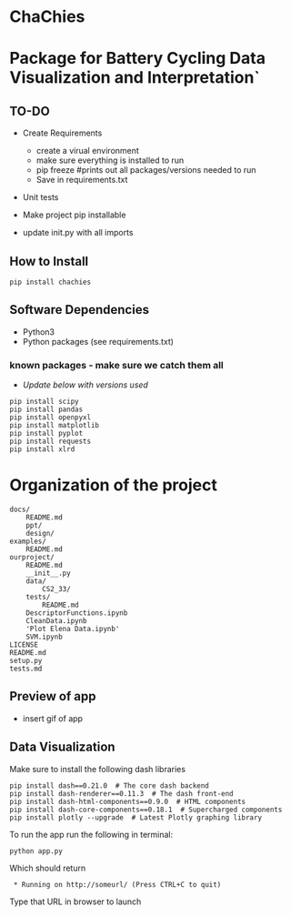 # ChaChies 
# Package for Battery Cycling Data Visualization and Interpretation`
## TO-DO
- Create Requirements 
	- create a virual environment 
	- make sure everything is installed to run
	- pip freeze #prints out all packages/versions needed to run 
	- Save in requirements.txt  

- Unit tests
- Make project pip installable 
- update init.py with all imports

## How to Install 
```
pip install chachies  
```
## Software Dependencies 
- Python3 
- Python packages (see requirements.txt)
### known packages  - make sure we catch them all 
- *Update below with versions used*
```
pip install scipy
pip install pandas
pip install openpyxl
pip install matplotlib
pip install pyplot
pip install requests
pip install xlrd
```

# Organization of the project
```
docs/
    README.md
    ppt/    
    design/
examples/
    README.md
ourproject/
    README.md
    __init__.py
    data/    
        CS2_33/ 
    tests/
        README.md	
    DescriptorFunctions.ipynb
    CleanData.ipynb
    'Plot Elena Data.ipynb'
    SVM.ipynb
LICENSE
README.md
setup.py
tests.md
```

## Preview of app 
- insert gif of app

## Data Visualization 
Make sure to install the following dash libraries
```
pip install dash==0.21.0  # The core dash backend
pip install dash-renderer==0.11.3  # The dash front-end
pip install dash-html-components==0.9.0  # HTML components
pip install dash-core-components==0.18.1  # Supercharged components
pip install plotly --upgrade  # Latest Plotly graphing library
```

To run the app run the following in terminal:
```
python app.py
```
Which should return
```
 * Running on http://someurl/ (Press CTRL+C to quit)
```
Type that URL in browser to launch





